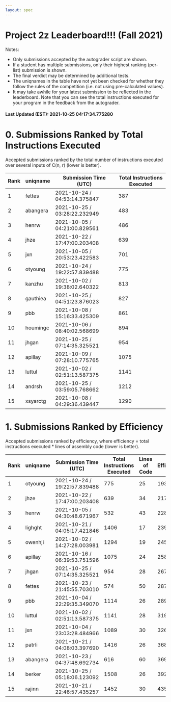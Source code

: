 ```yaml
---
layout: spec
---
```


Project 2z Leaderboard!!! (Fall 2021)
==============================
Notes:
- Only submissions accepted by the autograder script are shown.
- If a student has multiple submissions, only their highest ranking (per-list) submission is shown.
- The final verdict may be determined by additional tests.
- The uniqnames in the table have not yet been checked for whether they follow the rules of the competition (i.e. not using pre-calculated values).
- It may take awhile for your latest submission to be reflected in the leaderboard. Note that you can see the total instructions executed for your program in the feedback from the autograder.


#### Last Updated (EST): 2021-10-25 04:17:34.775280

# 0. Submissions Ranked by Total Instructions Executed
Accepted submissions ranked by the total number of instructions executed over several inputs of C(n, r) (lower is better).

| Rank  | uniqname | Submission Time (UTC) | Total Instructions Executed |
|---|---|---|---|
| 1 | fettes | 2021-10-24 / 04:53:14.375847 | 387 |
| 2 | abangera | 2021-10-25 / 03:28:22.232949 | 483 |
| 3 | henrw | 2021-10-05 / 04:21:00.829561 | 486 |
| 4 | jhze | 2021-10-22 / 17:47:00.203408 | 639 |
| 5 | jxn | 2021-10-05 / 20:53:23.422583 | 701 |
| 6 | otyoung | 2021-10-24 / 19:22:57.839488 | 775 |
| 7 | kanzhu | 2021-10-02 / 19:38:02.640322 | 813 |
| 8 | gauthiea | 2021-10-25 / 04:51:23.876023 | 827 |
| 9 | pbb | 2021-10-08 / 15:16:33.425309 | 861 |
| 10 | houmingc | 2021-10-06 / 08:40:02.568699 | 894 |
| 11 | jhgan | 2021-10-25 / 07:14:35.325521 | 954 |
| 12 | apillay | 2021-10-09 / 07:28:10.775765 | 1075 |
| 13 | luttul | 2021-10-02 / 02:51:13.587375 | 1141 |
| 14 | andrsh | 2021-10-25 / 03:59:05.768662 | 1212 |
| 15 | xsyarctg | 2021-10-08 / 04:29:36.439447 | 1290 |


# 1. Submissions Ranked by Efficiency
Accepted submissions ranked by efficiency, where efficiency = total instructions executed * lines of assembly code (lower is better).

| Rank  | uniqname | Submission Time (UTC) | Total Instructions Executed |Lines of Code | Efficiency |
|---|---|---|---|---|---|
| 1 | otyoung | 2021-10-24 / 19:22:57.839488 | 775 | 25 | 19375 |
| 2 | jhze | 2021-10-22 / 17:47:00.203408 | 639 | 34 | 21726 |
| 3 | henrw | 2021-10-05 / 04:30:48.671967 | 532 | 43 | 22876 |
| 4 | lighght | 2021-10-21 / 04:05:17.421846 | 1406 | 17 | 23902 |
| 5 | owenhji | 2021-10-02 / 14:27:28.003981 | 1294 | 19 | 24586 |
| 6 | apillay | 2021-10-16 / 06:39:53.751596 | 1075 | 24 | 25800 |
| 7 | jhgan | 2021-10-25 / 07:14:35.325521 | 954 | 28 | 26712 |
| 8 | fettes | 2021-10-23 / 21:45:55.703010 | 574 | 50 | 28700 |
| 9 | pbb | 2021-10-04 / 22:29:35.349070 | 1114 | 26 | 28964 |
| 10 | luttul | 2021-10-02 / 02:51:13.587375 | 1141 | 28 | 31948 |
| 11 | jxn | 2021-10-04 / 23:03:28.484966 | 1089 | 30 | 32670 |
| 12 | patrli | 2021-10-21 / 04:08:03.397690 | 1416 | 26 | 36816 |
| 13 | abangera | 2021-10-23 / 04:37:48.692734 | 616 | 60 | 36960 |
| 14 | berker | 2021-10-25 / 05:18:06.123092 | 1508 | 26 | 39208 |
| 15 | rajinn | 2021-10-21 / 22:46:57.435257 | 1452 | 30 | 43560 |

